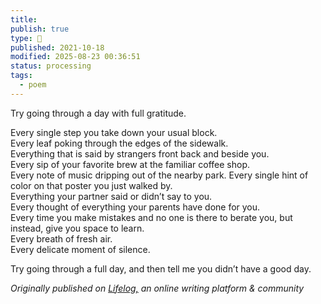 ```yaml
---
title:
publish: true
type: 🌳
published: 2021-10-18
modified: 2025-08-23 00:36:51
status: processing
tags:
  - poem
---
```

Try going through a day with full gratitude.

Every single step you take down your usual block.  
Every leaf poking through the edges of the sidewalk.  
Everything that is said by strangers front back and beside you.  
Every sip of your favorite brew at the familiar coffee shop.  
Every note of music dripping out of the nearby park.
Every single hint of color on that poster you just walked by.  
Everything your partner said or didn’t say to you.  
Every thought of everything your parents have done for you.  
Every time you make mistakes and no one is there to berate you, but instead, give you space to learn.  
Every breath of fresh air.  
Every delicate moment of silence.

Try going through a full day, and then tell me you didn’t have a good day.

*Originally published on [Lifelog,](https://golifelog.com/) an online writing platform & community*